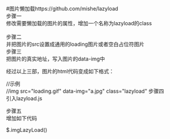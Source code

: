 #图片懒加载https://github.com/mishe/lazyload
<br>
步骤一<br>
修改需要懒加载的图片的属性，增加一个名称为lazyload的class<br>  
步骤二<br>
并把图片的src设置成通用的loading图片或者空白占位符图片<br>
步骤三<br>
把图片的真实地址，写入图片的data-img中<br>

经过以上三部，图片的html代码变成如下格式：<br>

//示例<br>
 //img src="loading.gif" data-img="a.jpg" class="lazyload"
步骤四<br>
引入lazyload.js<br>

步骤五<br>
增加如下代码<br>

$.imgLazyLoad()<br>

